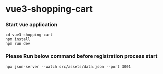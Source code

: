 # vue3-shopping-cart

### Start vue application
```
cd vue3-shopping-cart
npm install
npm run dev
```

### Please Run below command before registration process start
```
npx json-server --watch src/assets/data.json --port 3001
```
